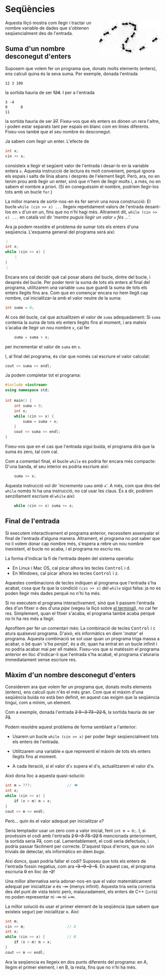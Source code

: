 # Seqüències

<img src='././sequencies.png' style='height: 8em; float: right; margin: 0 0 1em 1em;'/>

Aquesta lliçó mostra com llegir i tractar un nombre variable de dades
que s'obtenen seqüencialment des de l'entrada.

## Suma d'un nombre desconegut d'enters

Suposem que volem fer un programa que, donats molts elements (enters),
ens calculi quina és la seva suma. Per exemple, donada l'entrada

```c++text
12 3 109

```

la sortida hauria de ser ~~124~~. I per a l'entrada

```c++text
3 -4
9      8
11
```

la sortida hauria de ser ~~27~~.
Fixeu-vos que els enters es dónen un rera l'altre,
i poden estar separats tant per espais en blanc
com en línies diferents.
Fixeu-vos també que el seu nombre és desconegut.

Ja sabem com llegir un enter. L'efecte de

```c++
int x;
cin >> x;
```

consisteix a llegir el següent valor de l'entrada
i desar-lo en la variable entera `x`.
Aquesta instrucció de lectura és molt convenient,
perquè ignora els espais i salts de línia
abans i després de l'element llegit.
Però, ara, no en tenim prou amb llegir un enter,
sinó que n'hem de llegir molts i, a més,
no en sabem el nombre a priori.
(Si en coneguéssim el nombre, podríem llegir-los tots amb un bucle `for`.)

La millor manera de sortir-nos-en és fer servir una nova construcció:
El bucle `while (cin >> x) ...`
llegeix repetidament valors de l'entrada desant-los en `x` d'un en un,
fins que no n'hi hagi més.
Altrament dit, `while (cin >> x) ...` en català vol dir
'_mentre puguis llegir un valor `x` fés ..._'.

Ara ja podem resoldre el problema de sumar tots els enters d'una seqüencia.
L'esquema general del programa serà així:

```c++
⋮
int x;
while (cin >> x) {
    ⋮
}
⋮
```

Encara ens cal decidir què cal posar abans del bucle, dintre del bucle,
i després del bucle.
Per poder tenir la suma de tots els enters al final del programa,
utilitzarem una variable `suma`
que guardi la suma de tots els enters llegits fins ara.
Com que en començar encara no hem llegit cap nombre,
cal inicialitzar-la amb el valor neutre de la suma:

```c++
int suma = 0;
```

Al cos del bucle, cal que actualitzem el valor de `suma` adequadament:
Si `suma` contenia la suma de tots els enters llegits fins al moment,
i ara mateix s'acaba de llegir un nou nombre `x`,
cal fer

```c++
    suma = suma + x;
```

per incrementar el valor de `suma` en `x`.

I, al final del programa,
és clar que només cal escriure el valor calculat:

```c++
cout << suma << endl;
```

Ja podem completar tot el programa:

```c++
#include <iostream>
using namespace std;

int main() {
    int suma = 0;
    int x;
    while (cin >> x) {
        suma = suma + x;
    }
    cout << suma << endl;
}
```

Fixeu-vos que en el cas que l'entrada sigui buida, el programa dirà
que la suma és zero, tal com cal.

Com a comentari final, el bucle `while` es podria fer encara més compacte:
D'una banda, el seu interior es podria escriure així:

```c++
    suma += x;
```

Aquesta instrucció vol dir '_incrementa_ `suma` _amb_ `x`'.
A més, com que dins del `while` només hi ha una instrucció,
no cal usar les claus.
És a dir, podríem senzillament escriure el `while` així:

```c++
    while (cin >> x) suma += x;
```

## Final de l'entrada

Si executem interactivament el programa anterior,
necessitem assenyalar el final de l'entrada d'alguna manera.
Altrament, el programa no pot saber que no li volem donar cap nombre més,
s'espera a rebre un nou nombre inexistent,
el bucle no acaba,
i el programa no escriu res.

La forma d'indicar la fi de l'entrada depèn del sistema operatiu:

-   En Linux i Mac OS, cal picar alhora les tecles <kbd>Control</kbd> i <kbd>d</kbd>.
-   En Windows, cal picar alhora les tecles <kbd>Control</kbd> i <kbd>z</kbd>.

Aquestes combinacions de tecles
indiquen al programa que l'entrada s'ha acabat,
cosa que fa que la condició `(cin >> x)` del `while` sigui falsa:
ja no es poden llegir més dades perquè no n'hi ha més.

Si no executem el programa interactivament,
sinó que li passem l'entrada des d'un fitxer o des d'una _pipe_
(vegeu la lliçó sobre [el terminal](/terminal/index.html)),
no cal fer res.
Simplement, quan el fitxer s'acaba,
el programa també acaba perquè no hi ha res més a llegir.

Aprofitem per fer un comentari més: La combinació de tecles
<kbd>Control</kbd> i <kbd>c</kbd>
atura qualsevol programa.
D'això, els informàtics en diem '_matar_' el programa.
Aquesta combinació se sol usar quan un programa triga massa a acabar,
o bé quan '_s'ha penjat_',
és a dir, quan ha entrat en un bucle infinit
i no podria acabar mai per ell mateix.
Fixeu-vos que si matéssim el programa anterior
en lloc d'indicar-li que l'entrada s'ha acabat,
el programa s'aturaria immediatament sense escriure res.

## Màxim d'un nombre desconegut d'enters

Considerem ara que volem fer un programa que, donats molts elements (enters),
ens calculi quin n'és el més gran.
Com que el màxim d'una seqüència buida no està ben definit,
en aquest cas exigim que la seqüència tingui, com a mínim, un element.

Com a exemple, donada l'entrada ~~2 9 -3 73 -22 5~~, la sortida hauria de ser
~~73~~.

Podem resoldre aquest problema de forma semblant a l'anterior:

-   Usarem un bucle `while (cin >> x)` per poder llegir seqüencialment
    tots els enters de l'entrada.

-   Utilitzarem una variable `m` que representi el
    màxim de tots els enters llegits fins al moment.

-   A cada iteració, si el valor d'`x` supera el d'`m`, actualitzarem
    el valor d'`m`.

Això dona lloc a aquesta quasi-solució:

```c++
int m = ???;                // 👁
int x;
while (cin >> x) {
    if (x > m) m = x;
}
cout << m << endl;
```

Però... quin és el valor adequat per inicialitzar `m`?

Seria temptador usar un zero com a valor inicial,
fent `int m = 0;`.
I, si provéssim el codi amb l'entrada ~~2 9 -3 73 -22 5~~ mencionada anteriorment,
la sortida seria ~~73~~, com cal.
Lamentablement, el codi seria defectuós,
i podria passar fàcilment per correcte.
D'aquest tipus d'errors, que no són trivials de detectar,
els informàtics en diem _bugs_.

Així doncs, quan podria fallar el codi?
Suposeu que tots els enters de l'entrada fossin negatius,
com ara ~~-3 -9 -2 -5~~.
En aquest cas, el programa escriuria ~~0~~ en lloc de ~~-2~~!

Una millor alternativa seria adonar-nos-en
que el valor matemàticament adequat per inicialitzar `m` és -∞ (menys infinit).
Aquesta tria seria correcta des del punt de vista teòric però,
malauradament, els enters de C++ (`int`s) no poden representar ni -∞ ni +∞.

La millor solució és usar el primer element de la seqüència
(que sabem que existeix segur)
per inicialitzar `m`. Així:

```c++
int m;
cin >> m;                   // A
int x;
while (cin >> x) {          // B
    if (x > m) m = x;
}
cout << m << endl;
```

Ara la seqüencia es llegeix en dos punts diferents del programa:
en A, llegim el primer element,
i en B, la resta, fins que no n'hi ha més.

<Autors autors="jpetit roura"/>

